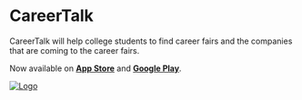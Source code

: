 # CareerTalk

CareerTalk will help college students to find career fairs and the companies that are coming to the career fairs.

Now available on [**App Store**](https://itunes.apple.com/us/app/careertalk-find-your-jobs/id1435448112?mt=8) and [**Google Play**](https://play.google.com/store/apps/details?id=com.careertalk).

[![Logo](images/logo_ignite.png)](https://github.com/junlee91/CareerTalk/blob/master/images/logo_ignite.png)

